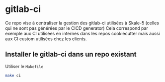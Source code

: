 # gitlab-ci

Ce repo vise à centraliser la gestion des gitlab-ci utilisées à Skale-5 (celles qui ne sont pas générées par le CICD generator)
Cela correspond par exemple aux CI utilisées en internes dans les repos cookiecutter mais aussi aux CI custom utilisées chez les clients.

## Installer le gitlab-ci dans un repo existant

Utiliser le `Makefile`

```bash
make ci
```

